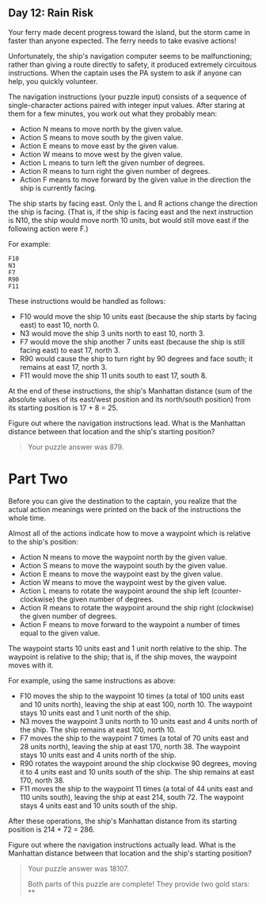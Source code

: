 ## Day 12: Rain Risk
Your ferry made decent progress toward the island, but the storm came in faster than anyone expected. The ferry needs to take evasive actions!

Unfortunately, the ship's navigation computer seems to be malfunctioning; rather than giving a route directly to safety, it produced extremely circuitous instructions. When the captain uses the PA system to ask if anyone can help, you quickly volunteer.

The navigation instructions (your puzzle input) consists of a sequence of single-character actions paired with integer input values. After staring at them for a few minutes, you work out what they probably mean:

   * Action N means to move north by the given value.
   * Action S means to move south by the given value.
   * Action E means to move east by the given value.
   * Action W means to move west by the given value.
   * Action L means to turn left the given number of degrees.
   * Action R means to turn right the given number of degrees.
   * Action F means to move forward by the given value in the direction the ship is currently facing.

The ship starts by facing east. Only the L and R actions change the direction the ship is facing. (That is, if the ship is facing east and the next instruction is N10, the ship would move north 10 units, but would still move east if the following action were F.)

For example:

    F10
    N3
    F7
    R90
    F11

These instructions would be handled as follows:

   * F10 would move the ship 10 units east (because the ship starts by facing east) to east 10, north 0.
   * N3 would move the ship 3 units north to east 10, north 3.
   * F7 would move the ship another 7 units east (because the ship is still facing east) to east 17, north 3.
   * R90 would cause the ship to turn right by 90 degrees and face south; it remains at east 17, north 3.
   * F11 would move the ship 11 units south to east 17, south 8.

At the end of these instructions, the ship's Manhattan distance (sum of the absolute values of its east/west position and its north/south position) from its starting position is 17 + 8 = 25.

Figure out where the navigation instructions lead. What is the Manhattan distance between that location and the ship's starting position?

> Your puzzle answer was 879.

# Part Two
Before you can give the destination to the captain, you realize that the actual action meanings were printed on the back of the instructions the whole time.

Almost all of the actions indicate how to move a waypoint which is relative to the ship's position:

   * Action N means to move the waypoint north by the given value.
   * Action S means to move the waypoint south by the given value.
   * Action E means to move the waypoint east by the given value.
   * Action W means to move the waypoint west by the given value.
   * Action L means to rotate the waypoint around the ship left (counter-clockwise) the given number of degrees.
   * Action R means to rotate the waypoint around the ship right (clockwise) the given number of degrees.
   * Action F means to move forward to the waypoint a number of times equal to the given value.

The waypoint starts 10 units east and 1 unit north relative to the ship. The waypoint is relative to the ship; that is, if the ship moves, the waypoint moves with it.

For example, using the same instructions as above:

   * F10 moves the ship to the waypoint 10 times (a total of 100 units east and 10 units north), leaving the ship at east 100, north 10. The waypoint stays 10 units east and 1 unit north of the ship.
   * N3 moves the waypoint 3 units north to 10 units east and 4 units north of the ship. The ship remains at east 100, north 10.
   * F7 moves the ship to the waypoint 7 times (a total of 70 units east and 28 units north), leaving the ship at east 170, north 38. The waypoint stays 10 units east and 4 units north of the ship.
   * R90 rotates the waypoint around the ship clockwise 90 degrees, moving it to 4 units east and 10 units south of the ship. The ship remains at east 170, north 38.
   * F11 moves the ship to the waypoint 11 times (a total of 44 units east and 110 units south), leaving the ship at east 214, south 72. The waypoint stays 4 units east and 10 units south of the ship.

After these operations, the ship's Manhattan distance from its starting position is 214 + 72 = 286.

Figure out where the navigation instructions actually lead. What is the Manhattan distance between that location and the ship's starting position?

> Your puzzle answer was 18107.
>
> Both parts of this puzzle are complete! They provide two gold stars: **
